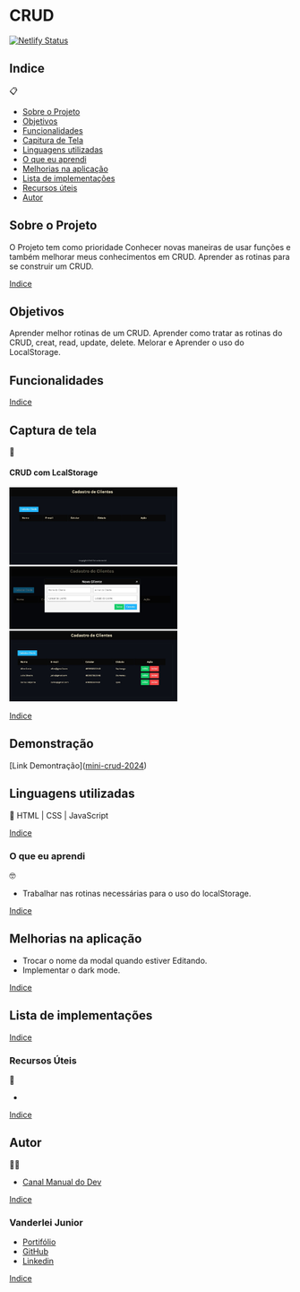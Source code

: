 # CRUD

[![Netlify Status](https://api.netlify.com/api/v1/badges/92c1beac-8934-4095-82f0-af67343ea67c/deploy-status)](https://app.netlify.com/sites/transcendent-yeot-2e0134/deploys)

##   Indice
📋


- <a href="#sobre-o-projeto">Sobre o Projeto</a>
- <a href="#objetivos">Objetivos</a>
- <a href="#funcionalidades">Funcionalidades</a>
- <a href="#captura-de-tela">Capitura de Tela</a>
- <a href="#linguagens-utilizadas">Linguagens utilizadas</a>
- <a href="#o-que-eu-aprendi">O que eu aprendi</a>
- <a href="#melhorias-na-aplicação">Melhorias na aplicação</a>
- <a href="#lista-de-implementações">Lista de implementações</a>
- <a href="#recursos-úteis">Recursos úteis</a>
- <a href="#autor">Autor</a>

##  Sobre o Projeto

 O Projeto tem como prioridade Conhecer novas maneiras de usar funções e também melhorar meus conhecimentos em CRUD.
 Aprender as rotinas para se construir um CRUD.


 <a href="#indice">Indice</a>

##  Objetivos
Aprender melhor rotinas de um CRUD.
Aprender como tratar as rotinas do CRUD, creat, read, update, delete.
Melorar e Aprender o uso do LocalStorage.

## Funcionalidades


 <a href="#indice">Indice</a>

## Captura de tela 
📸

#### CRUD com LcalStorage
<img style="width:300px" src="./img/tela-crud.png" alt="">
<img style="width:300px" src="./img/modal-cadastro-crud.png" alt="">
<img style="width:300px" src="./img/crud-com-cadastros.png" alt="">

<img style="width:300px" src="./img/" alt="">



 <a href="#indice">Indice</a>

## Demonstração

[Link Demontração](<a href="https://mini-crud-2024.netlify.app/">mini-crud-2024</a>)


## Linguagens utilizadas
📝
HTML | CSS | JavaScript

 <a href="#indice">Indice</a>

###  O que eu aprendi
🤓

- Trabalhar nas rotinas necessárias para o uso do localStorage.


 <a href="#indice">Indice</a>

## Melhorias na aplicação
- Trocar o nome da modal quando estiver Editando.
- Implementar o dark mode.


 <a href="#indice">Indice</a>

## Lista de implementações


 <a href="#indice">Indice</a>

###   Recursos Úteis
🔧
- <a href="" target="_blank"></a>

 <a href="#indice">Indice</a>

##   Autor
🧑‍💻
- <a href="https://www.youtube.com/watch?v=Bc09sITr6FE" target="_blank" rel="noopener noreferrer">Canal Manual do Dev</a>

 <a href="#indice">Indice</a>

### Vanderlei Junior
- <a href="https://vanderleijunior.netlify.app/" target="_blank">Portifólio</a>
- <a href="https://github.com/VanderleiGeronimoJunior" target="_blank">GitHub</a>
- <a href="https://www.linkedin.com/in/vanderlei-junior-b9956686/" target="_blank">Linkedin</a>

 <a href="#indice">Indice</a>


